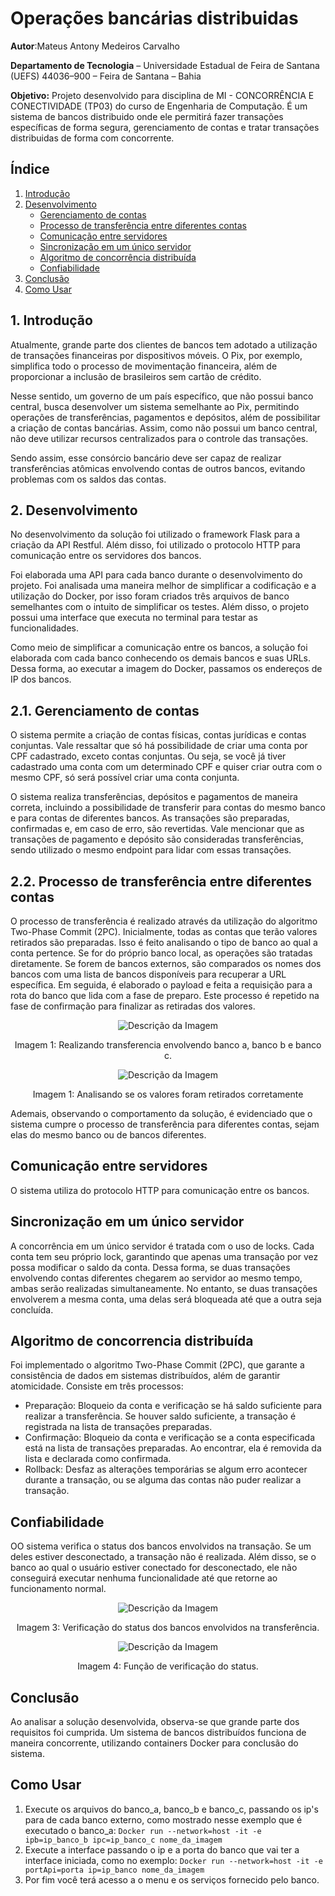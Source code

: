 # Operações bancárias distribuidas
**Autor**:Mateus Antony Medeiros Carvalho

**Departamento de Tecnologia** – Universidade Estadual de Feira de Santana (UEFS) 44036–900 – Feira de Santana – Bahia

**Objetivo:** Projeto desenvolvido para disciplina de MI - CONCORRÊNCIA E CONECTIVIDADE (TP03) do curso de Engenharia de Computação. É um sistema de bancos distribuido onde ele permitirá fazer transações específicas de forma segura, gerenciamento de contas e tratar transações distribuidas de forma com concorrente.

## Índice
1. [Introdução](#introducao)
2. [Desenvolvimento](#desenvolvimento)
    - [ Gerenciamento de contas](#gerenciamento-de-contas)
    - [ Processo de transferência entre diferentes contas](#processo-de-transferência-entre-diferentes-contas)
    - [ Comunicação entre servidores](#comunicação-entre-servidores)
    - [ Sincronização em um único servidor](#sincronização-em-um-único-servidor)
    - [ Algoritmo de concorrência distribuída](#algoritmo-de-concorrência-distribuída)
    - [ Confiabilidade](#confiabilidade)
3. [Conclusão](#conclusão)
4. [Como Usar](#como-usar)



<a id="introducao"></a>
## 1. Introdução
Atualmente, grande parte dos clientes de bancos tem adotado a utilização de transações financeiras por dispositivos móveis. O Pix, por exemplo, simplifica todo o processo de movimentação financeira, além de proporcionar a inclusão de brasileiros sem cartão de crédito.

Nesse sentido, um governo de um país específico, que não possui banco central, busca desenvolver um sistema semelhante ao Pix, permitindo operações de transferências, pagamentos e depósitos, além de possibilitar a criação de contas bancárias. Assim, como não possui um banco central, não deve utilizar recursos centralizados para o controle das transações.

Sendo assim, esse consórcio bancário deve ser capaz de realizar transferências atômicas envolvendo contas de outros bancos, evitando problemas com os saldos das contas.
 
<a id="desenvolvimento"></a>
## 2. Desenvolvimento
No desenvolvimento da solução foi utilizado o framework Flask para a criação da API Restful. Além disso, foi utilizado o protocolo HTTP para comunicação entre os servidores dos bancos.

Foi elaborada uma API para cada banco durante o desenvolvimento do projeto. Foi analisada uma maneira melhor de simplificar a codificação e a utilização do Docker, por isso foram criados três arquivos de banco semelhantes com o intuito de simplificar os testes. Além disso, o projeto possui uma interface que executa no terminal para testar as funcionalidades.

Como meio de simplificar a comunicação entre os bancos, a solução foi elaborada com cada banco conhecendo os demais bancos e suas URLs. Dessa forma, ao executar a imagem do Docker, passamos os endereços de IP dos bancos.

<a id="gerenciamento-de-contas"></a>
## 2.1. Gerenciamento de contas

O sistema permite a criação de contas físicas, contas jurídicas e contas conjuntas. Vale ressaltar que só há possibilidade de criar uma conta por CPF cadastrado, exceto contas conjuntas. Ou seja, se você já tiver cadastrado uma conta com um determinado CPF e quiser criar outra com o mesmo CPF, só será possível criar uma conta conjunta.

O sistema realiza transferências, depósitos e pagamentos de maneira correta, incluindo a possibilidade de transferir para contas do mesmo banco e para contas de diferentes bancos. As transações são preparadas, confirmadas e, em caso de erro, são revertidas. Vale mencionar que as transações de pagamento e depósito são consideradas transferências, sendo utilizado o mesmo endpoint para lidar com essas transações.

<a id="processo-de-transferência-entre-diferentes-contas"></a>
## 2.2. Processo de transferência entre diferentes contas

O processo de transferência é realizado através da utilização do algoritmo Two-Phase Commit (2PC). Inicialmente, todas as contas que terão valores retirados são preparadas. Isso é feito analisando o tipo de banco ao qual a conta pertence. Se for do próprio banco local, as operações são tratadas diretamente. Se forem de bancos externos, são comparados os nomes dos bancos com uma lista de bancos disponíveis para recuperar a URL específica. Em seguida, é elaborado o payload e feita a requisição para a rota do banco que lida com a fase de preparo. Este processo é repetido na fase de confirmação para finalizar as retiradas dos valores.

<p align="center">
   <img src="https://github.com/MateusAntony/Operacoes_bancarias_distribuidas/assets/68971638/17be8930-e9d2-4421-9e9e-4132d1c946c0" alt="Descrição da Imagem">
</p>
<p align="center">
  Imagem 1: Realizando transferencia envolvendo banco a, banco b e banco c. 
</p>

<p align="center">
   <img src="https://github.com/MateusAntony/Operacoes_bancarias_distribuidas/assets/68971638/196834f4-62da-40a5-9ac2-f0dcfd73de56" alt="Descrição da Imagem">
</p>
<p align="center">
  Imagem 1: Analisando se os valores foram retirados corretamente
</p>


Ademais, observando o comportamento da solução, é evidenciado que o sistema cumpre o processo de transferência para diferentes contas, sejam elas do mesmo banco ou de bancos diferentes.

<a id="Comunicação_entre_servidores"></a>
## Comunicação entre servidores

O sistema utiliza do protocolo HTTP para comunicação entre os bancos.

<a id="Sincronização_em_um_único_servidor"></a>
## Sincronização em um único servidor

A concorrência em um único servidor é tratada com o uso de locks. Cada conta tem seu próprio lock, garantindo que apenas uma transação por vez possa modificar o saldo da conta. Dessa forma, se duas transações envolvendo contas diferentes chegarem ao servidor ao mesmo tempo, ambas serão realizadas simultaneamente. No entanto, se duas transações envolverem a mesma conta, uma delas será bloqueada até que a outra seja concluída.

<a id="algoritmo-de-concorrência-distribuída"></a>
## Algoritmo de concorrencia distribuída

Foi implementado o algoritmo Two-Phase Commit (2PC), que garante a consistência de dados em sistemas distribuídos, além de garantir atomicidade. Consiste em três processos: 

- Preparação: Bloqueio da conta e verificação se há saldo suficiente para realizar a transferência. Se houver saldo suficiente, a transação é registrada na lista de transações preparadas.
- Confirmação: Bloqueio da conta e verificação se a conta especificada está na lista de transações preparadas. Ao encontrar, ela é removida da lista e declarada como confirmada.
- Rollback: Desfaz as alterações temporárias se algum erro acontecer durante a transação, ou se alguma das contas não puder realizar a transação.

<a id="Confiabilidade"></a>
## Confiabilidade

OO sistema verifica o status dos bancos envolvidos na transação. Se um deles estiver desconectado, a transação não é realizada. Além disso, se o banco ao qual o usuário estiver conectado for desconectado, ele não conseguirá executar nenhuma funcionalidade até que retorne ao funcionamento normal.

<p align="center">
   <img src="https://github.com/MateusAntony/Operacoes_bancarias_distribuidas/assets/68971638/f59858f6-9a4c-4f0d-8f89-03d4e5584cbf" alt="Descrição da Imagem">
</p>
<p align="center">
  Imagem 3: Verificação do status dos bancos envolvidos na transferência.
</p>

<p align="center">
   <img src="https://github.com/MateusAntony/Operacoes_bancarias_distribuidas/assets/68971638/258f2976-76b4-4bd6-bef9-72e1b29acefd" alt="Descrição da Imagem">
</p>
<p align="center">
  Imagem 4: Função de verificação do status.
</p>

<a id="Conclusão"></a>
## Conclusão

Ao analisar a solução desenvolvida, observa-se que grande parte dos requisitos foi cumprida. Um sistema de bancos distribuídos funciona de maneira concorrente, utilizando containers Docker para conclusão do sistema.

<a id="Como_Usar"></a>
## Como Usar
1. Execute os arquivos do banco_a, banco_b e banco_c, passando os ip's para de cada banco externo, como mostrado nesse exemplo que é executado o banco_a:
   `Docker run --network=host -it -e ipb=ip_banco_b ipc=ip_banco_c nome_da_imagem`
2. Execute a interface passando o ip e a porta do banco que vai ter a interface iniciada, como no exemplo:
   `Docker run --network=host -it -e portApi=porta ip=ip_banco nome_da_imagem`
3. Por fim você terá acesso a o menu e os serviços fornecido pelo banco.

